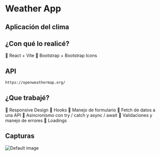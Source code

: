 # Weather App

## Aplicación del clima

## ¿Con qué lo realicé?

🔵 React + Vite
🔵 Bootstrap + Bootstrap Icons

## API

```sh
https://openweathermap.org/
```

## ¿Que trabajé?
🔵 Responsive Design
🔵 Hooks
🔵 Manejo de formulario
🔵 Fetch de datos a una API
🔵 Asincronismo con try / catch y async / await
🔵 Validaciones y manejo de errores
🔵 Loadings

## Capturas

![Default image]("(https://github.com/Diiegor98/weather-app/blob/main/assets/readme/default.png)")
